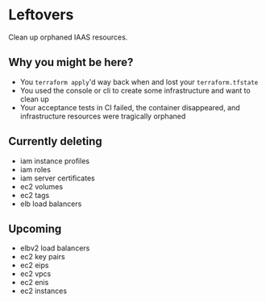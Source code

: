 # Leftovers

Clean up orphaned IAAS resources.

## Why you might be here?
- You `terraform apply`'d way back when and lost your `terraform.tfstate`
- You used the console or cli to create some infrastructure and want to clean up
- Your acceptance tests in CI failed, the container disappeared, and
infrastructure resources were tragically orphaned

## Currently deleting
- iam instance profiles
- iam roles
- iam server certificates
- ec2 volumes
- ec2 tags
- elb load balancers

## Upcoming
- elbv2 load balancers
- ec2 key pairs
- ec2 eips
- ec2 vpcs
- ec2 enis
- ec2 instances

